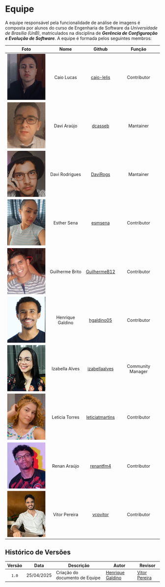 # Equipe

A equipe responsável pela funcionalidade de análise de imagens é composta por alunos do curso de Engenharia de Software da *Universidade de Brasília (UnB)*, matriculados na disciplina de ***Gerência de Configuração e Evolução de Software***. A equipe é formada pelos seguintes membros:

| Foto | Nome | Github | Função |
| :-------: | :------------------: | :----------------: | :----------------: |
| <img src="https://github.com/DermAlert/dermalert.github.io/blob/main/docs/assets/equipe/Caio.jpg?raw=true" alt="Caio Lucas" style="width: 150px; height: 150px; object-fit: cover;"> | Caio Lucas | [caio-lelis](https://github.com/caio-lelis) | Contributor |
| <img src="https://github.com/DermAlert/dermalert.github.io/blob/main/docs/assets/equipe/DaviAraujo.jpg?raw=true" alt="Davi Araujo" style="width: 150px; height: 150px; object-fit: cover;"> | Davi Araújo | [dcasseb](https://github.com/dcasseb) | Mantainer |
| <img src="https://github.com/DermAlert/dermalert.github.io/blob/main/docs/assets/equipe/DaviRodrigues.jpg?raw=true" alt="Davi Rodrigues" style="width: 150px; height: 150px; object-fit: cover;"> | Davi Rodrigues | [DaviRogs](https://github.com/DaviRogs) | Mantainer |
| <img src="https://github.com/DermAlert/dermalert.github.io/blob/main/docs/assets/equipe/Esther.jpg?raw=true" alt="Esther Sena"  style="width: 150px; height: 150px; object-fit: cover;"> | Esther Sena | [esmsena](https://github.com/esmsena) | Contributor |
| <img src="https://github.com/DermAlert/dermalert.github.io/blob/main/docs/assets/equipe/Guilherme.jpg?raw=true" alt="Guilherme Brito" style="width: 150px; height: 150px; object-fit: cover;"> | Guilherme Brito | [GuilhermeB12](https://github.com/GuilhermeB12) | Contributor |
| <img src="https://github.com/DermAlert/dermalert.github.io/blob/main/docs/assets/equipe/HenriqueGaldino.jpg?raw=true" alt="Henrique Galdino" style="width: 150px; height: 150px; object-fit: cover;"> | Henrique Galdino | [hgaldino05](https://github.com/hgaldino05) | Contributor |
| <img src="https://github.com/DermAlert/dermalert.github.io/blob/main/docs/assets/equipe/Izabella.jpg?raw=true" alt="Izabella Alves"  style="width: 150px; height: 150px; object-fit: cover;"> | Izabella Alves | [izabellaalves](https://github.com/izabellaalves) | Community Manager |
| <img src="https://github.com/DermAlert/dermalert.github.io/blob/main/docs/assets/equipe/Leticia.jpg?raw=true" alt="Leticia Torres"  style="width: 150px; height: 150px; object-fit: cover;"> | Leticia Torres | [leticiatmartins](https://github.com/leticiatmartins) | Contributor |
| <img src="https://github.com/DermAlert/dermalert.github.io/blob/main/docs/assets/equipe/Renan.jpg?raw=true" alt="Renan Araujo"  style="width: 150px; height: 150px; object-fit: cover;"> | Renan Araújo | [renantfm4](https://github.com/renantfm4) | Contributor |
| <img src="https://github.com/DermAlert/dermalert.github.io/blob/main/docs/assets/equipe/Vitor.jpg?raw=true" alt="Vitor Pereira"  style="width: 150px; height: 150px; object-fit: cover;"> | Vitor Pereira | [vcpvitor](https://github.com/vcpvitor) | Contributor |

## Histórico de Versões

| Versão | Data | Descrição | Autor | Revisor |
| :----: | ---- | --------- | ----- | ------- |
| `1.0`  |25/04/2025| Criação do documento de Equipe | [Henrique Galdino](https://github.com/hgaldino05) |[Vitor Pereira](https://github.com/vcpvitor)  |